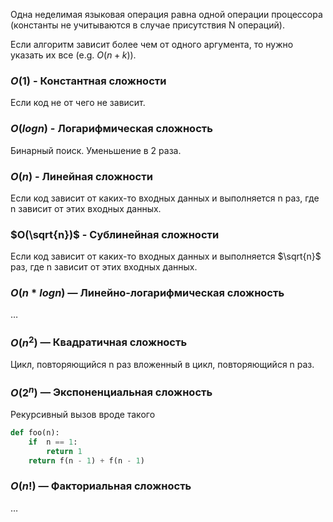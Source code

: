 Одна неделимая языковая операция равна одной операции процессора (константы не учитываются в случае присутствия N операций).

Если алгоритм зависит более чем от одного аргумента, то нужно указать их все (e.g. $O(n+k)$).

### $O(1)$ - Константная сложности

Если код не от чего не зависит.

### $O(log n)$ - Логарифмическая сложность

Бинарный поиск. Уменьшение в 2 раза.

### $O(n)$ - Линейная сложности

Если код зависит от каких-то входных данных и выполняется n раз, где n зависит от этих входных данных.

### $O(\sqrt{n})$ - Сублинейная сложности

Если код зависит от каких-то входных данных и выполняется $\sqrt{n}$ раз, где n зависит от этих входных данных.

### $O(n * log n)$ — Линейно-логарифмическая сложность

…

### $O(n^2)$ — Квадратичная сложность

Цикл, повторяющийся n раз вложенный в цикл, повторяющийся n раз.

### $O(2^n)$ — Экспоненциальная сложность

Рекурсивный вызов вроде такого

```python
def foo(n):
    if  n == 1:
        return 1
    return f(n - 1) + f(n - 1)
```

### $O(n!)$ — Факториальная сложность

…